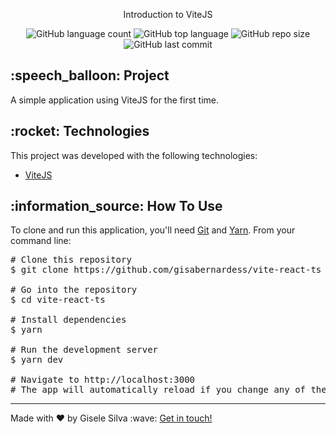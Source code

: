 <div id="readme" class="Box-body readme blob js-code-block-container">
  <article class="markdown-body entry-content p-3 p-md-6" itemprop="text">
    <p align="center">Introduction to ViteJS</p>
    <p align="center">
      <img alt="GitHub language count" src="https://img.shields.io/github/languages/count/gisabernardess/vite-react-ts">
      <img alt="GitHub top language" src="https://img.shields.io/github/languages/top/gisabernardess/vite-react-ts">
      <img alt="GitHub repo size" src="https://img.shields.io/github/repo-size/gisabernardess/vite-react-ts">
      <img alt="GitHub last commit" src="https://img.shields.io/github/last-commit/gisabernardess/vite-react-ts">
    </p>
    <h2>:speech_balloon: Project</h2>
    <p>A simple application using ViteJS for the first time.</p>
    <h2>:rocket: Technologies</h2>
    <p>This project was developed with the following technologies:</p>
    <ul>
      <li><a href="https://vitejs.dev/guide/introduction.html" rel="nofollow">ViteJS</a></li>
    </ul>
    <h2>:information_source:</a> How To Use </h2>
    <p>To clone and run this application, you'll need <a href="https://git-scm.com" rel="nofollow">Git</a> and  <a href="https://legacy.yarnpkg.com" rel="nofollow">Yarn</a>. From your command line:</p>
    <div class="highlight highlight-source-shell">
      <pre><span class="pl-c"><span class="pl-c">#</span> Clone this repository</span> 
$ git clone https://github.com/gisabernardess/vite-react-ts <br/>
<span class="pl-c"><span class="pl-c">#</span> Go into the repository</span> 
$ <span class="pl-c1">cd</span> vite-react-ts <br/>
<span class="pl-c"><span class="pl-c">#</span> Install dependencies</span>
$ yarn <br/>
<span class="pl-c"><span class="pl-c">#</span> Run the development server</span>
$ yarn dev <br/>
<span class="pl-c"><span class="pl-c">#</span> Navigate to http://localhost:3000</span>
<span class="pl-c"><span class="pl-c">#</span> The app will automatically reload if you change any of the source files.</span></pre>
</div>
    <hr>
    <p>Made with ♥ by Gisele Silva :wave: <a href="https://www.linkedin.com/in/gisabernardess/" rel="nofollow">Get in touch!</a></p>
  </article>
</div>

